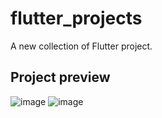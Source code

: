 # flutter_projects

A new collection of Flutter project.

## Project preview
![image](https://user-images.githubusercontent.com/75270770/218633720-f53661d1-d23c-485d-9ce9-c9893e0e6322.png)
![image](https://user-images.githubusercontent.com/75270770/218633431-a3823f60-295b-4e2a-9f7e-f5662e9d10e1.png)
